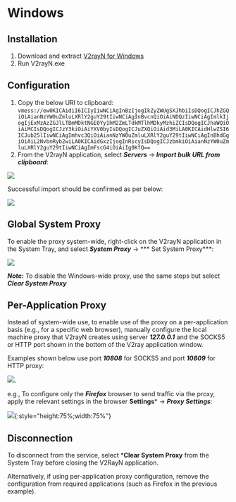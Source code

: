 # Windows

## Installation
1. Download and extract [V2rayN for Windows](https://github.com/2dust/v2rayN/releases/download/5.38/v2rayN-Core.zip)
2. Run V2rayN.exe

## Configuration
1. Copy the below URI to clipboard:
   ```vmess://ew0KICAidiI6ICIyIiwNCiAgInBzIjogIkZyZWUgSXJhbiIsDQogICJhZGQiOiAianNzYW0uZmluLXRlY2guY29tIiwNCiAgInBvcnQiOiAiNDQzIiwNCiAgImlkIjogIjExMzAzZGJlLTBmMDktNGE0Yy1hM2ZmLTdkMTlhMDkyMzhiZCIsDQogICJhaWQiOiAiMCIsDQogICJzY3kiOiAiYXV0byIsDQogICJuZXQiOiAid3MiLA0KICAidHlwZSI6ICJub25lIiwNCiAgImhvc3QiOiAianNzYW0uZmluLXRlY2guY29tIiwNCiAgInBhdGgiOiAiL2NvbnRyb2wiLA0KICAidGxzIjogInRscyIsDQogICJzbmkiOiAianNzYW0uZmluLXRlY2guY29tIiwNCiAgImFscG4iOiAiIg0KfQ==```
2. From the V2rayN application, select ***Servers*** -> ***Import bulk URL from clipboard***:
   
![](images/windows/import-uri.png)

Successful import should be confirmed as per below:

![](images/windows/v2rayn-imported.png)

## Global System Proxy

To enable the proxy system-wide, right-click on the V2rayN application in the System Tray, and select ***System Proxy*** -> *** Set System Proxy***:

![](images/windows/global-proxy.png)

***Note:*** To disable the Windows-wide proxy, use the same steps but select ***Clear System Proxy***

## Per-Application Proxy
Instead of system-wide use, to enable use of the proxy on a per-application basis (e.g., for a specific web browser), manually configure the local machine proxy that V2rayN creates using server ***127.0.0.1*** and the SOCKS5 or HTTP port shown in the bottom of the V2ray application window.

Examples shown below use port ***10808*** for SOCKS5 and port ***10809*** for HTTP proxy:

![](images/windows/proxy-ports.png).

e.g., To configure only the ***Firefox*** browser to send traffic via the proxy, apply the relevant settings in the browser **Settings*** -> ***Proxy Settings***:

![](images/windows/windows-firefox.png){:style="height:75%;width:75%"}

## Disconnection

To disconnect from the service, select ***Clear System Proxy** from the System Tray before closing the V2RayN application. 

Alternatively, if using per-application proxy configuration, remove the configuration from required applications (such as Firefox in the previous example).